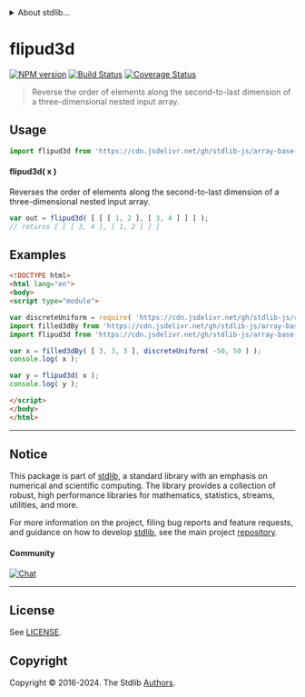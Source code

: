 <!--

@license Apache-2.0

Copyright (c) 2023 The Stdlib Authors.

Licensed under the Apache License, Version 2.0 (the "License");
you may not use this file except in compliance with the License.
You may obtain a copy of the License at

   http://www.apache.org/licenses/LICENSE-2.0

Unless required by applicable law or agreed to in writing, software
distributed under the License is distributed on an "AS IS" BASIS,
WITHOUT WARRANTIES OR CONDITIONS OF ANY KIND, either express or implied.
See the License for the specific language governing permissions and
limitations under the License.

-->


<details>
  <summary>
    About stdlib...
  </summary>
  <p>We believe in a future in which the web is a preferred environment for numerical computation. To help realize this future, we've built stdlib. stdlib is a standard library, with an emphasis on numerical and scientific computation, written in JavaScript (and C) for execution in browsers and in Node.js.</p>
  <p>The library is fully decomposable, being architected in such a way that you can swap out and mix and match APIs and functionality to cater to your exact preferences and use cases.</p>
  <p>When you use stdlib, you can be absolutely certain that you are using the most thorough, rigorous, well-written, studied, documented, tested, measured, and high-quality code out there.</p>
  <p>To join us in bringing numerical computing to the web, get started by checking us out on <a href="https://github.com/stdlib-js/stdlib">GitHub</a>, and please consider <a href="https://opencollective.com/stdlib">financially supporting stdlib</a>. We greatly appreciate your continued support!</p>
</details>

# flipud3d

[![NPM version][npm-image]][npm-url] [![Build Status][test-image]][test-url] [![Coverage Status][coverage-image]][coverage-url] <!-- [![dependencies][dependencies-image]][dependencies-url] -->

> Reverse the order of elements along the second-to-last dimension of a three-dimensional nested input array.

<!-- Section to include introductory text. Make sure to keep an empty line after the intro `section` element and another before the `/section` close. -->

<section class="intro">

</section>

<!-- /.intro -->

<!-- Package usage documentation. -->



<section class="usage">

## Usage

```javascript
import flipud3d from 'https://cdn.jsdelivr.net/gh/stdlib-js/array-base-flipud3d@esm/index.mjs';
```

#### flipud3d( x )

Reverses the order of elements along the second-to-last dimension of a three-dimensional nested input array.

```javascript
var out = flipud3d( [ [ [ 1, 2 ], [ 3, 4 ] ] ] );
// returns [ [ [ 3, 4 ], [ 1, 2 ] ] ]
```

</section>

<!-- /.usage -->

<!-- Package usage notes. Make sure to keep an empty line after the `section` element and another before the `/section` close. -->

<section class="notes">

</section>

<!-- /.notes -->

<!-- Package usage examples. -->

<section class="examples">

## Examples

<!-- eslint no-undef: "error" -->

```html
<!DOCTYPE html>
<html lang="en">
<body>
<script type="module">

var discreteUniform = require( 'https://cdn.jsdelivr.net/gh/stdlib-js/random-base-discrete-uniform' ).factory;
import filled3dBy from 'https://cdn.jsdelivr.net/gh/stdlib-js/array-base-filled3d-by@esm/index.mjs';
import flipud3d from 'https://cdn.jsdelivr.net/gh/stdlib-js/array-base-flipud3d@esm/index.mjs';

var x = filled3dBy( [ 3, 3, 3 ], discreteUniform( -50, 50 ) );
console.log( x );

var y = flipud3d( x );
console.log( y );

</script>
</body>
</html>
```

</section>

<!-- /.examples -->

<!-- Section to include cited references. If references are included, add a horizontal rule *before* the section. Make sure to keep an empty line after the `section` element and another before the `/section` close. -->

<section class="references">

</section>

<!-- /.references -->

<!-- Section for related `stdlib` packages. Do not manually edit this section, as it is automatically populated. -->

<section class="related">

</section>

<!-- /.related -->

<!-- Section for all links. Make sure to keep an empty line after the `section` element and another before the `/section` close. -->


<section class="main-repo" >

* * *

## Notice

This package is part of [stdlib][stdlib], a standard library with an emphasis on numerical and scientific computing. The library provides a collection of robust, high performance libraries for mathematics, statistics, streams, utilities, and more.

For more information on the project, filing bug reports and feature requests, and guidance on how to develop [stdlib][stdlib], see the main project [repository][stdlib].

#### Community

[![Chat][chat-image]][chat-url]

---

## License

See [LICENSE][stdlib-license].


## Copyright

Copyright &copy; 2016-2024. The Stdlib [Authors][stdlib-authors].

</section>

<!-- /.stdlib -->

<!-- Section for all links. Make sure to keep an empty line after the `section` element and another before the `/section` close. -->

<section class="links">

[npm-image]: http://img.shields.io/npm/v/@stdlib/array-base-flipud3d.svg
[npm-url]: https://npmjs.org/package/@stdlib/array-base-flipud3d

[test-image]: https://github.com/stdlib-js/array-base-flipud3d/actions/workflows/test.yml/badge.svg?branch=v0.2.1
[test-url]: https://github.com/stdlib-js/array-base-flipud3d/actions/workflows/test.yml?query=branch:v0.2.1

[coverage-image]: https://img.shields.io/codecov/c/github/stdlib-js/array-base-flipud3d/main.svg
[coverage-url]: https://codecov.io/github/stdlib-js/array-base-flipud3d?branch=main

<!--

[dependencies-image]: https://img.shields.io/david/stdlib-js/array-base-flipud3d.svg
[dependencies-url]: https://david-dm.org/stdlib-js/array-base-flipud3d/main

-->

[chat-image]: https://img.shields.io/gitter/room/stdlib-js/stdlib.svg
[chat-url]: https://app.gitter.im/#/room/#stdlib-js_stdlib:gitter.im

[stdlib]: https://github.com/stdlib-js/stdlib

[stdlib-authors]: https://github.com/stdlib-js/stdlib/graphs/contributors

[umd]: https://github.com/umdjs/umd
[es-module]: https://developer.mozilla.org/en-US/docs/Web/JavaScript/Guide/Modules

[deno-url]: https://github.com/stdlib-js/array-base-flipud3d/tree/deno
[deno-readme]: https://github.com/stdlib-js/array-base-flipud3d/blob/deno/README.md
[umd-url]: https://github.com/stdlib-js/array-base-flipud3d/tree/umd
[umd-readme]: https://github.com/stdlib-js/array-base-flipud3d/blob/umd/README.md
[esm-url]: https://github.com/stdlib-js/array-base-flipud3d/tree/esm
[esm-readme]: https://github.com/stdlib-js/array-base-flipud3d/blob/esm/README.md
[branches-url]: https://github.com/stdlib-js/array-base-flipud3d/blob/main/branches.md

[stdlib-license]: https://raw.githubusercontent.com/stdlib-js/array-base-flipud3d/main/LICENSE

</section>

<!-- /.links -->
